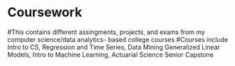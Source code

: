 # Coursework

#This contains different assingments, projects, and exams from my computer science/data analytics- based college courses
#Courses include Intro to CS, Regression and Time Series, Data Mining Generalized Linear Models, Intro to Machine Learning, Actuarial Science Senior Capstone
